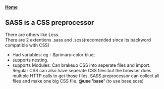 **[Home](../../index.md)**  

## SASS is a CSS preprocessor

There are others like Less.   
There are 2 extentions .sass and .scss(recomended since its backword compatible with CSS)   

- Had variables: eg - $primary-color:blue;
- supports nesting.
- supports Modules: Can brakeup CSS into seperate files and import. Regular CSS can also have seperate CSS files but the browser does multiple HTTP calls to get those files.
  SASS preprocessor can collect all files and make one big CSS file. **@use 'base'** (to use base.scss)
 
